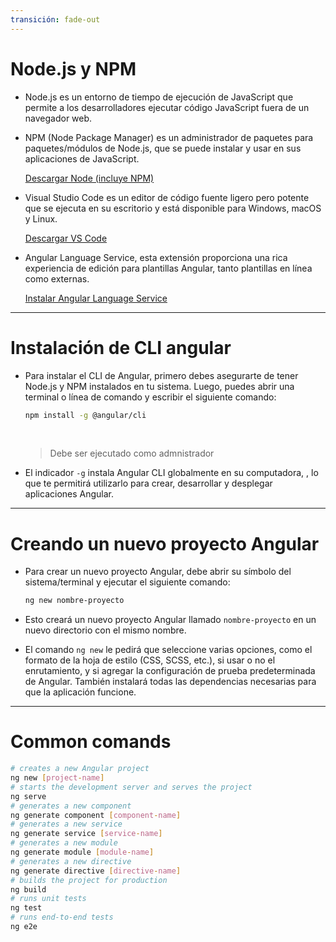 ```yaml
---
transición: fade-out
---
```


# Node.js y NPM

- Node.js es un entorno de tiempo de ejecución de JavaScript que permite a los desarrolladores ejecutar código JavaScript fuera de un navegador web.
- NPM (Node Package Manager) es un administrador de paquetes para paquetes/módulos de Node.js, que se puede instalar y usar en sus aplicaciones de JavaScript.

  <a href="https://nodejs.org/es/download/">
  Descargar Node (incluye NPM)
  </a>

- Visual Studio Code es un editor de código fuente ligero pero potente que se ejecuta en su escritorio y está disponible para Windows, macOS y Linux.

  <a href="https://code.visualstudio.com/">
  Descargar VS Code
  </a>

- Angular Language Service, esta extensión proporciona una rica experiencia de edición para plantillas Angular, tanto plantillas en línea como externas.

  <a href="https://marketplace.visualstudio.com/items?itemName=Angular.ng-template">
  Instalar Angular Language Service
  </a>

---

# Instalación de CLI angular

- Para instalar el CLI de Angular, primero debes asegurarte de tener Node.js y NPM instalados en tu sistema. Luego, puedes abrir una terminal o línea de comando y escribir el siguiente comando:

  ```bash
  npm install -g @angular/cli

  ```

  <br/>

  > Debe ser ejecutado como admnistrador

- El indicador `-g` instala Angular CLI globalmente en su computadora, , lo que te permitirá utilizarlo para crear, desarrollar y desplegar aplicaciones Angular.

---

# Creando un nuevo proyecto Angular

- Para crear un nuevo proyecto Angular, debe abrir su símbolo del sistema/terminal y ejecutar el siguiente comando:

  ```bash
  ng new nombre-proyecto
  ```

- Esto creará un nuevo proyecto Angular llamado `nombre-proyecto` en un nuevo directorio con el mismo nombre.

- El comando `ng new` le pedirá que seleccione varias opciones, como el formato de la hoja de estilo (CSS, SCSS, etc.), si usar o no el enrutamiento, y si agregar la configuración de prueba predeterminada de Angular. También instalará todas las dependencias necesarias para que la aplicación funcione.

---

# Common comands

```bash
# creates a new Angular project
ng new [project-name]
# starts the development server and serves the project
ng serve
# generates a new component
ng generate component [component-name]
# generates a new service
ng generate service [service-name]
# generates a new module
ng generate module [module-name]
# generates a new directive
ng generate directive [directive-name]
# builds the project for production
ng build
# runs unit tests
ng test
# runs end-to-end tests
ng e2e

```
